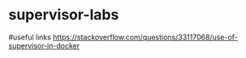 # supervisor-labs

#useful links
https://stackoverflow.com/questions/33117068/use-of-supervisor-in-docker

